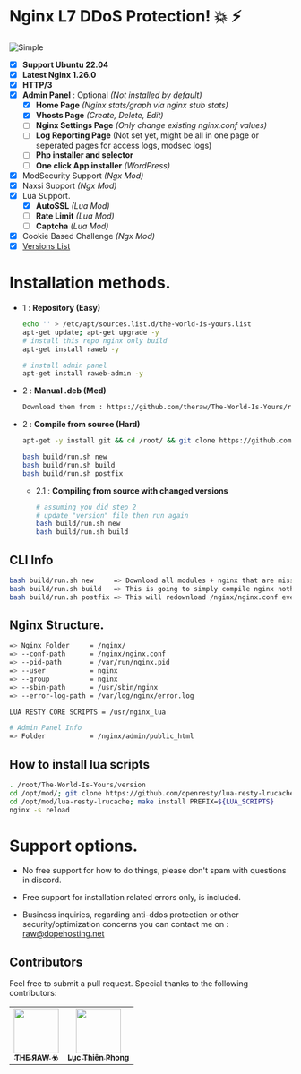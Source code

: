 # Nginx L7 DDoS Protection! :boom: :zap:

![Simple](https://c.tenor.com/uYqsM9uIyuYAAAAC/simple-easy.gif)

- [x] **Support Ubuntu 22.04**
- [x] **Latest Nginx 1.26.0**
- [x] **HTTP/3**
- [x] **Admin Panel** : Optional *(Not installed by default)*
     - [X] **Home Page** *(Nginx stats/graph via nginx stub stats)*
     - [X] **Vhosts Page** *(Create, Delete, Edit)*
     - [ ] **Nginx Settings Page** *(Only change existing nginx.conf values)*
     - [ ] **Log Reporting Page** (Not set yet, might be all in one page or seperated pages for access logs, modsec logs)
     - [ ] **Php installer and selector**
     - [ ] **One click App installer** *(WordPress)*
- [x] ModSecurity Support *(Ngx Mod)*
- [x] Naxsi Support *(Ngx Mod)*
- [x] Lua Support.
     - [X] **AutoSSL** *(Lua Mod)*
     - [ ] **Rate Limit** *(Lua Mod)*
     - [ ] **Captcha**  *(Lua Mod)*
- [x] Cookie Based Challenge *(Ngx Mod)*
- [x] [Versions List](https://github.com/theraw/The-World-Is-Yours/blob/master/version)

# Installation methods.

- 1 : **Repository (Easy)**
     ```bash
     echo '' > /etc/apt/sources.list.d/the-world-is-yours.list
     apt-get update; apt-get upgrade -y
     # install this repo nginx only build
     apt-get install raweb -y

     # install admin panel
     apt-get install raweb-admin -y
     ```
- 2 : **Manual .deb (Med)**
     ```bash
     Download them from : https://github.com/theraw/The-World-Is-Yours/releases
     ```
- 2 : **Compile from source (Hard)**
     ```bash
     apt-get -y install git && cd /root/ && git clone https://github.com/theraw/The-World-Is-Yours.git && cd The-World-Is-Yours/

     bash build/run.sh new
     bash build/run.sh build
     bash build/run.sh postfix
     ```
     - 2.1 : **Compiling from source with changed versions**
          ```bash
          # assuming you did step 2
          # update "version" file then run again
          bash build/run.sh new
          bash build/run.sh build
          ```
          


## CLI Info
```bash
bash build/run.sh new     => Download all modules + nginx that are missing from /opt/. (If you make version changes to 'version' file then simply rerun this to download again)
bash build/run.sh build   => This is going to simply compile nginx nothing else. (You can run this as many times as you need, its not going to replace configs)
bash build/run.sh postfix => This will redownload /nginx/nginx.conf everytime you run it. (Suggested to run only once when you install nginx via my repo for first time)
```


## Nginx Structure.

```bash
=> Nginx Folder     = /nginx/
=> --conf-path      = /nginx/nginx.conf
=> --pid-path       = /var/run/nginx.pid 
=> --user           = nginx 
=> --group          = nginx
=> --sbin-path      = /usr/sbin/nginx
=> --error-log-path = /var/log/nginx/error.log

LUA RESTY CORE SCRIPTS = /usr/nginx_lua

# Admin Panel Info
=> Folder           = /nginx/admin/public_html 
```

## How to install lua scripts 
```bash
. /root/The-World-Is-Yours/version
cd /opt/mod/; git clone https://github.com/openresty/lua-resty-lrucache.git
cd /opt/mod/lua-resty-lrucache; make install PREFIX=${LUA_SCRIPTS}
nginx -s reload
```

# Support options.

- No free support for how to do things, please don't spam with questions in discord.
- Free support for installation related errors only, is included.

- Business inquiries, regarding anti-ddos protection or other security/optimization concerns you can contact me on : raw@dopehosting.net


## Contributors

Feel free to submit a pull request.
Special thanks to the following contributors:

<!-- prettier-ignore-start -->
<!-- markdownlint-disable -->
<table>
	<tr>
		<td align="center">
			<a href="https://github.com/theraw">
				<img src="https://avatars.githubusercontent.com/u/32969774?v=4" width="80" alt=""/>
				<br /><sub><b>ƬHE ЯAW ☣</b></sub>
			</a>
		</td>
		<td align="center">
			<a href="https://github.com/lucthienphong1120">
				<img src="https://avatars.githubusercontent.com/u/90561566?v=4" width="80" alt=""/>
				<br /><sub><b>Lục Thiên Phong</b></sub>
			</a>
		</td>
	</tr>
</table>
